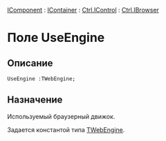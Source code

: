 ﻿---
Link: Com.Ctrl.IBrowser.@UseEngine
---

[IComponent](topic:Com.Custom.ComClasses.IComponent.Default) :
[IContainer](topic:Com.Custom.ComClasses.IContainer.Default) :
[Ctrl.IControl](topic:Com.Custom.ComClasses.Ctrl.IControl.Default) :
[Ctrl.IBrowser](Default)

# Поле UseEngine

## Описание

    UseEngine :TWebEngine;

## Назначение

Используемый браузерный движок.

Задается константой типа [TWebEngine](TWebEngine).



